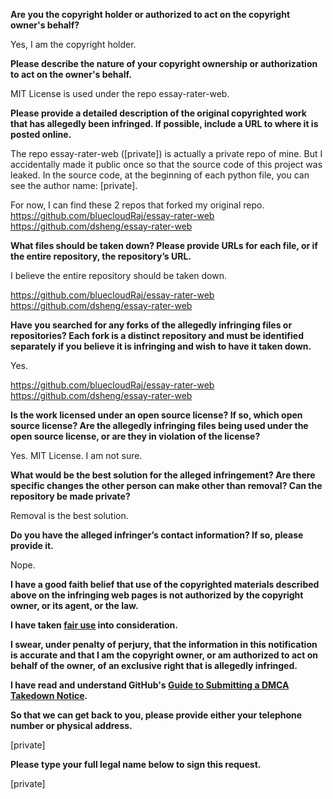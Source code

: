 **Are you the copyright holder or authorized to act on the copyright owner's behalf?**

Yes, I am the copyright holder.

**Please describe the nature of your copyright ownership or authorization to act on the owner's behalf.**

MIT License is used under the repo essay-rater-web.

**Please provide a detailed description of the original copyrighted work that has allegedly been infringed. If possible, include a URL to where it is posted online.**

The repo essay-rater-web ([private]) is actually a private repo of mine. But I accidentally made it public once so that the source code of this project was leaked. In the source code, at the beginning of each python file, you can see the author name: [private].

For now, I can find these 2 repos that forked my original repo.  
https://github.com/bluecloudRaj/essay-rater-web  
https://github.com/dsheng/essay-rater-web

**What files should be taken down? Please provide URLs for each file, or if the entire repository, the repository’s URL.**

I believe the entire repository should be taken down.

https://github.com/bluecloudRaj/essay-rater-web  
https://github.com/dsheng/essay-rater-web

**Have you searched for any forks of the allegedly infringing files or repositories? Each fork is a distinct repository and must be identified separately if you believe it is infringing and wish to have it taken down.**

Yes.

https://github.com/bluecloudRaj/essay-rater-web  
https://github.com/dsheng/essay-rater-web

**Is the work licensed under an open source license? If so, which open source license? Are the allegedly infringing files being used under the open source license, or are they in violation of the license?**

Yes. MIT License. I am not sure.

**What would be the best solution for the alleged infringement? Are there specific changes the other person can make other than removal? Can the repository be made private?**

Removal is the best solution.

**Do you have the alleged infringer’s contact information? If so, please provide it.**

Nope.

**I have a good faith belief that use of the copyrighted materials described above on the infringing web pages is not authorized by the copyright owner, or its agent, or the law.**

**I have taken <a href="https://www.lumendatabase.org/topics/22">fair use</a> into consideration.**

**I swear, under penalty of perjury, that the information in this notification is accurate and that I am the copyright owner, or am authorized to act on behalf of the owner, of an exclusive right that is allegedly infringed.**

**I have read and understand GitHub's <a href="https://docs.github.com/articles/guide-to-submitting-a-dmca-takedown-notice/">Guide to Submitting a DMCA Takedown Notice</a>.**

**So that we can get back to you, please provide either your telephone number or physical address.**

[private] 

**Please type your full legal name below to sign this request.**

[private]
